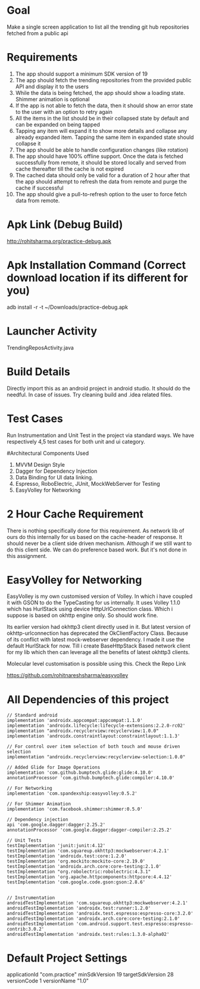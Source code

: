# Goal

Make a single screen application to list all the trending git hub repositories
fetched from a public api

# Requirements

1.  The app should support a minimum SDK version of 19<br>
2.  The app should fetch the trending repositories from the provided public API and display it to the users<br>
3.  While the data is being fetched, the app should show a loading state. Shimmer animation is optional<br>
4.  If the app is not able to fetch the data, then it should show an error state to the user with an option to retry again<br>
5.  All the items in the list should be in their collapsed state by default and can be expanded on being tapped<br>
6.  Tapping any item will expand it to show more details and collapse any already expanded item. Tapping the same item in expanded state should collapse it<br>
7.  The app should be able to handle configuration changes (like rotation)<br>
8.  The app should have 100% offline support. Once the data is fetched successfully from remote, it should be stored locally and served from cache thereafter till the cache is not expired<br>
9.  The cached data should only be valid for a duration of 2 hour after that the app should attempt to refresh the data from remote and purge the cache if successful<br>
10. The app should give a pull-to-refresh option to the user to force fetch data from remote.<br>


# Apk Link (Debug Build)

http://rohitsharma.org/practice-debug.apk

# Apk Installation Command (Correct download location if its different for you)
adb install -r -t ~/Downloads/practice-debug.apk

# Launcher Activity

TrendingReposActivity.java

# Build Details

Directly import this as an android project in android studio. It should do the needful.
In case of issues. Try cleaning build and .idea related files.

# Test Cases

Run Instrumentation and Unit Test in the project via standard ways.
We have respectively 4,5 test cases for both unit and ui category.

#Architectural Components Used

1. MVVM Design Style
2. Dagger for Dependency Injection
3. Data Binding for UI data linking.
4. Espresso, RoboElectric, JUnit, MockWebServer for Testing
5. EasyVolley for Networking


# 2 Hour Cache Requirement

There is nothing specifically done for this requirement.
As network lib of ours do this internally for us based on the
cache-header of response. It should never be a client side driven
mechanism. Although if we still want to do this client side. We
can do preference based work. But it's not done in this assignment.

# EasyVolley for Networking

EasyVolley is my own customised version of Volley. In which i have
coupled it with GSON to do the TypeCasting for us internally.
It uses Volley 1.1.0 which has HurlStack using device HttpUrlConnection class.
Which i suppose is based on okhttp engine only. So should work fine.

Its earlier version had okhttp3 client directly used in it.
But latest version of okhttp-urlconnection has deprecated the OkClientFactory Class.
Because of its conflict with latest mock-webserver dependency.
I made it use the default HurlStack for now. Till i create BaseHttpStack Based
network client for my lib which then can leverage all the benefits of latest okhttp3 clients.

Molecular level customisation is possible using this. Check the Repo Link

https://github.com/rohitnareshsharma/easyvolley


# All Dependencies of this project

    // Standard android
    implementation 'androidx.appcompat:appcompat:1.1.0'
    implementation 'androidx.lifecycle:lifecycle-extensions:2.2.0-rc02'
    implementation "androidx.recyclerview:recyclerview:1.0.0"
    implementation 'androidx.constraintlayout:constraintlayout:1.1.3'

    // For control over item selection of both touch and mouse driven selection
    implementation "androidx.recyclerview:recyclerview-selection:1.0.0"

    // Added Glide for Image Operations
    implementation 'com.github.bumptech.glide:glide:4.10.0'
    annotationProcessor 'com.github.bumptech.glide:compiler:4.10.0'

    // For Networking
    implementation 'com.spandexship:easyvolley:0.5.2'

    // For Shimmer Animation
    implementation 'com.facebook.shimmer:shimmer:0.5.0'

    // Dependency injection
    api 'com.google.dagger:dagger:2.25.2'
    annotationProcessor 'com.google.dagger:dagger-compiler:2.25.2'

    // Unit Tests
    testImplementation 'junit:junit:4.12'
    testImplementation 'com.squareup.okhttp3:mockwebserver:4.2.1'
    testImplementation 'androidx.test:core:1.2.0'
    testImplementation 'org.mockito:mockito-core:2.19.0'
    testImplementation 'androidx.arch.core:core-testing:2.1.0'
    testImplementation "org.robolectric:robolectric:4.3.1"
    testImplementation 'org.apache.httpcomponents:httpcore:4.4.12'
    testImplementation 'com.google.code.gson:gson:2.8.6'


    // Instrumentation
    androidTestImplementation 'com.squareup.okhttp3:mockwebserver:4.2.1'
    androidTestImplementation 'androidx.test:runner:1.2.0'
    androidTestImplementation 'androidx.test.espresso:espresso-core:3.2.0'
    androidTestImplementation 'androidx.arch.core:core-testing:2.1.0'
    androidTestImplementation 'com.android.support.test.espresso:espresso-contrib:3.0.2'
    androidTestImplementation 'androidx.test:rules:1.3.0-alpha02'


# Default Project Settings

applicationId "com.practice"
minSdkVersion 19
targetSdkVersion 28
versionCode 1
versionName "1.0"








